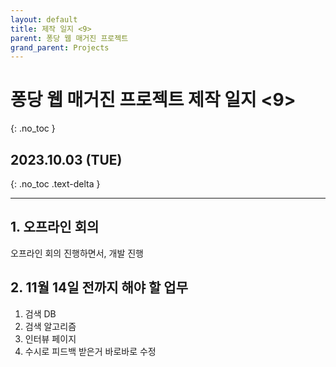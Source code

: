 ```yaml
---
layout: default
title: 제작 일지 <9>
parent: 퐁당 웹 매거진 프로젝트
grand_parent: Projects
---
```


# 퐁당 웹 매거진 프로젝트 제작 일지 <9>
{: .no_toc }

## 2023.10.03 (TUE)
{: .no_toc .text-delta }

---

## 1. 오프라인 회의

오프라인 회의 진행하면서, 개발 진행

## 2. 11월 14일 전까지 해야 할 업무

1. 검색 DB 
2. 검색 알고리즘
3. 인터뷰 페이지
4. 수시로 피드백 받은거 바로바로 수정